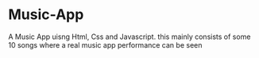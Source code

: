 # Music-App
A Music App uisng Html, Css and Javascript.
this mainly consists of some 10 songs where a real music app performance can be seen
